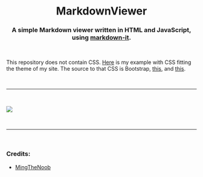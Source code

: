 <h1 align="center">MarkdownViewer</h1>
<h3 align="center">A simple Markdown viewer written in HTML and JavaScript, using <a href="https://github.com/markdown-it/markdown-it">markdown-it</a>.</h3>

<br>

<p align="left">This repository does not contain CSS. <a href="https://mingsutilities.com/web-tools/markdown-viewer/">Here</a> is my example with CSS fitting the theme of my site. The source to that CSS is Bootstrap, <a href="https://cdn.mingsutilities.com/utilities/web-tools/markdown-viewer/main.css">this</a>, and <a href="https://cdn.mingsutilities.com/utilities/css/main.css">this</a>.</p>

&nbsp;
___
&nbsp;

<img align="center" src="https://cdn.mingsutilities.com/utilities/web-tools/markdown-viewer/imgs/cover.png">

&nbsp;
___
&nbsp;
<h3 align="left">Credits:</h3>
<ul>
    <li>
        <a href="https://github.com/MingTheNoob">MingTheNoob</a>
    </li>
</ul>